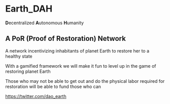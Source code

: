 # Earth_DAH
**D**ecentralized **A**utonomous **H**umanity
## A **P**o**R** (**P**roof of **R**estoration) Network

A network incentivizing inhabitants of planet Earth to restore her to a healthy state

With a gamified framework we will make it fun to level up in the game of restoring planet Earth

Those who may not be able to get out and do the physical labor required for restoration will be able to fund those who can

https://twitter.com/dao_earth
